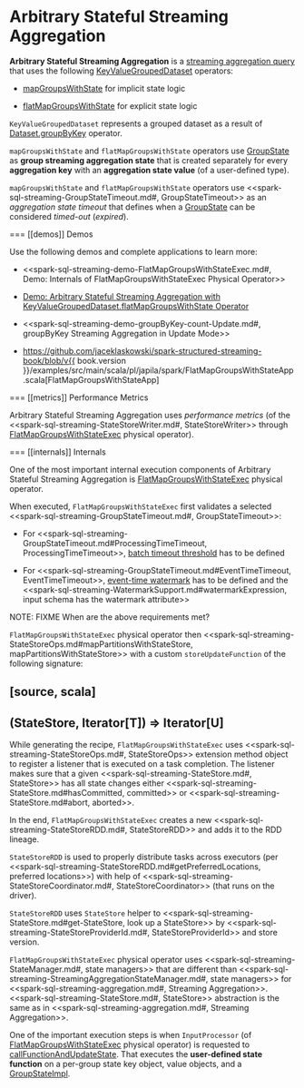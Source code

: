 # Arbitrary Stateful Streaming Aggregation

**Arbitrary Stateful Streaming Aggregation** is a [streaming aggregation query](spark-sql-streaming-aggregation.md) that uses the following [KeyValueGroupedDataset](KeyValueGroupedDataset.md) operators:

* [mapGroupsWithState](KeyValueGroupedDataset.md#mapGroupsWithState) for implicit state logic

* [flatMapGroupsWithState](KeyValueGroupedDataset.md#flatMapGroupsWithState) for explicit state logic

`KeyValueGroupedDataset` represents a grouped dataset as a result of [Dataset.groupByKey](spark-sql-streaming-Dataset-operators.md#groupByKey) operator.

`mapGroupsWithState` and `flatMapGroupsWithState` operators use [GroupState](GroupState.md) as **group streaming aggregation state** that is created separately for every **aggregation key** with an **aggregation state value** (of a user-defined type).

`mapGroupsWithState` and `flatMapGroupsWithState` operators use <<spark-sql-streaming-GroupStateTimeout.md#, GroupStateTimeout>> as an *aggregation state timeout* that defines when a [GroupState](GroupState.md) can be considered *timed-out* (_expired_).

=== [[demos]] Demos

Use the following demos and complete applications to learn more:

* <<spark-sql-streaming-demo-FlatMapGroupsWithStateExec.md#, Demo: Internals of FlatMapGroupsWithStateExec Physical Operator>>

* [Demo: Arbitrary Stateful Streaming Aggregation with KeyValueGroupedDataset.flatMapGroupsWithState Operator](demo/arbitrary-stateful-streaming-aggregation-flatMapGroupsWithState.md)

* <<spark-sql-streaming-demo-groupByKey-count-Update.md#, groupByKey Streaming Aggregation in Update Mode>>

* https://github.com/jaceklaskowski/spark-structured-streaming-book/blob/v{{ book.version }}/examples/src/main/scala/pl/japila/spark/FlatMapGroupsWithStateApp.scala[FlatMapGroupsWithStateApp]

=== [[metrics]] Performance Metrics

Arbitrary Stateful Streaming Aggregation uses *performance metrics* (of the <<spark-sql-streaming-StateStoreWriter.md#, StateStoreWriter>> through [FlatMapGroupsWithStateExec](physical-operators/FlatMapGroupsWithStateExec.md) physical operator).

=== [[internals]] Internals

One of the most important internal execution components of Arbitrary Stateful Streaming Aggregation is [FlatMapGroupsWithStateExec](physical-operators/FlatMapGroupsWithStateExec.md) physical operator.

When executed, `FlatMapGroupsWithStateExec` first validates a selected <<spark-sql-streaming-GroupStateTimeout.md#, GroupStateTimeout>>:

* For <<spark-sql-streaming-GroupStateTimeout.md#ProcessingTimeTimeout, ProcessingTimeTimeout>>, [batch timeout threshold](physical-operators/FlatMapGroupsWithStateExec.md#batchTimestampMs) has to be defined

* For <<spark-sql-streaming-GroupStateTimeout.md#EventTimeTimeout, EventTimeTimeout>>, [event-time watermark](physical-operators/FlatMapGroupsWithStateExec.md#eventTimeWatermark) has to be defined and the <<spark-sql-streaming-WatermarkSupport.md#watermarkExpression, input schema has the watermark attribute>>

NOTE: FIXME When are the above requirements met?

`FlatMapGroupsWithStateExec` physical operator then <<spark-sql-streaming-StateStoreOps.md#mapPartitionsWithStateStore, mapPartitionsWithStateStore>> with a custom `storeUpdateFunction` of the following signature:

[source, scala]
----
(StateStore, Iterator[T]) => Iterator[U]
----

While generating the recipe, `FlatMapGroupsWithStateExec` uses <<spark-sql-streaming-StateStoreOps.md#, StateStoreOps>> extension method object to register a listener that is executed on a task completion. The listener makes sure that a given <<spark-sql-streaming-StateStore.md#, StateStore>> has all state changes either <<spark-sql-streaming-StateStore.md#hasCommitted, committed>> or <<spark-sql-streaming-StateStore.md#abort, aborted>>.

In the end, `FlatMapGroupsWithStateExec` creates a new <<spark-sql-streaming-StateStoreRDD.md#, StateStoreRDD>> and adds it to the RDD lineage.

`StateStoreRDD` is used to properly distribute tasks across executors (per <<spark-sql-streaming-StateStoreRDD.md#getPreferredLocations, preferred locations>>) with help of <<spark-sql-streaming-StateStoreCoordinator.md#, StateStoreCoordinator>> (that runs on the driver).

`StateStoreRDD` uses `StateStore` helper to <<spark-sql-streaming-StateStore.md#get-StateStore, look up a StateStore>> by <<spark-sql-streaming-StateStoreProviderId.md#, StateStoreProviderId>> and store version.

`FlatMapGroupsWithStateExec` physical operator uses <<spark-sql-streaming-StateManager.md#, state managers>> that are different than <<spark-sql-streaming-StreamingAggregationStateManager.md#, state managers>> for <<spark-sql-streaming-aggregation.md#, Streaming Aggregation>>. <<spark-sql-streaming-StateStore.md#, StateStore>> abstraction is the same as in <<spark-sql-streaming-aggregation.md#, Streaming Aggregation>>.

One of the important execution steps is when `InputProcessor` (of [FlatMapGroupsWithStateExec](physical-operators/FlatMapGroupsWithStateExec.md) physical operator) is requested to [callFunctionAndUpdateState](InputProcessor.md#callFunctionAndUpdateState). That executes the **user-defined state function** on a per-group state key object, value objects, and a [GroupStateImpl](GroupStateImpl.md).
